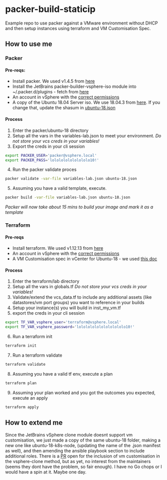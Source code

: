 # packer-build-staticip
Example repo to use packer against a VMware environment without DHCP and then setup instances using terraform and VM Customisation Spec.

## How to use me
### Packer
#### Pre-reqs: 
* Install packer. We used v1.4.5 from [here](http://packer.io/downloads.html)
* Install the JetBrains packer-builder-vsphere-iso module into ~/.packer.d/plugins - fetch from [here](https://github.com/jetbrains-infra/packer-builder-vsphere/releases)
* An account in vSphere with the [correct permissions](https://github.com/jetbrains-infra/packer-builder-vsphere/issues/97#issuecomment-436063235)
* A copy of the Ubuntu 18.04 Server iso. We use 18.04.3 from [here](http://cdimage.ubuntu.com/releases/18.04.3/release/). If you change that, update the shasum in [ubuntu-18.json](ubuntu-18.json)

#### Process
1) Enter the packer/ubuntu-18 directory 
2) Setup all the vars in the variables-lab.json to meet your environment. _Do not store your vcs creds in your variables!_
3) Export the creds in your cli session 
```bash
export PACKER_USER='packer@vsphere.local'
export PACKER_PASS='lololololololololo10!'
```
4) Run the packer validate proces
```bash
packer validate -var-file variables-lab.json ubuntu-18.json
```

5) Assuming you have a valid template, execute.
```bash
packer build -var-file variables-lab.json ubuntu-18.json
```

_Packer will now take about 15 mins to build your image and mark it as a template_

### Terraform
#### Pre-reqs
* Install terraform. We used v1.12.13 from [here](https://www.terraform.io/downloads.html)
* An account in vSphere with the [correct permissions](https://www.terraform.io/docs/providers/vsphere/) 
* A VM Customisation spec in vCenter for Ubuntu-18 - we used [this doc](https://docs.vmware.com/en/VMware-vSphere/6.7/com.vmware.vsphere.vm_admin.doc/GUID-9A5093A5-C54F-4502-941B-3F9C0F573A39.html)

#### Process
1) Enter the terraform/lab directory
2) Setup all the vars in globals.tf _Do not store your vcs creds in your variables!_
3) Validate/extend the vcs_data.tf to include any additional assets (like datastores/vm port groups) you want to reference in your builds
4) Setup your instance(s) you will build in inst_my_vm.tf
5) export the creds in your cli session
```bash
export TF_VAR_vsphere_user='terraform@vsphere.local'
export TF_VAR_vsphere_password='lololololololololololo10!'
```
6) Run a terraform init
```bash
terraform init
```
7) Run a terraform validate
```bash
terraform validate
```
8) Assuming you have a valid tf env, execute a plan
```bash
terraform plan
```
9) Assuming your plan worked and you got the outcomes you expected, execute an apply
```bash
terraform apply
```

## How to extend me
Since the JetBrains vSphere clone module doesnt support vm customisation, we just made a copy of the same ubuntu-18 folder, making a new one like ubuntu-18-k8s-node, (updating the name of the .json manifest as well), and then amending the ansible playbook section to include additional roles. There is a [PR](https://github.com/jetbrains-infra/packer-builder-vsphere/issues/37) open for the inclusion of vm customisation in the vsphere-clone method, but as yet, no interest from the maintainers (seems they dont have the problem, so fair enough). I have no Go chops or I would have a spin at it. Maybe one day.